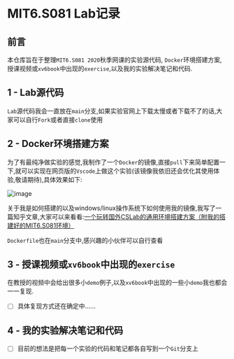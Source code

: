 # MIT6.S081 Lab记录

## 前言

本仓库旨在于整理`MIT6.S081 2020`秋季网课的实验源代码, `Docker`环境搭建方案, 授课视频或`xv6book`中出现的`exercise`,以及我的实验解决笔记和代码.

## 1 - Lab源代码

`Lab`源代码我会一直放在`main`分支,如果实验官网上下载太慢或者下载不了的话,大家可以自行`Fork`或者直接`clone`使用

## 2 - Docker环境搭建方案

为了有最纯净做实验的感觉,我制作了一个`Docker`的镜像,直接`pull`下来简单配置一下,就可以实现在网页版的`Vscode`上做这个实验(该镜像我依旧还会优化其使用体验,敬请期待),具体效果如下:

![image](https://cdn.jsdelivr.net/gh/CalvinHaynes/ImageHub@main/BlogImage/image.5l840ak5vw00.png)

关于我是如何搭建的以及windows/linux操作系统下如何使用我的镜像,我写了一篇知乎文章,大家可以来看看:[一个玩转国外CSLab的通用环境搭建方案（附我的搭建好的MIT6.S081环境）](https://zhuanlan.zhihu.com/p/417668697)

`Dockerfile`也在`main`分支中,感兴趣的小伙伴可以自行查看

## 3 - 授课视频或`xv6book`中出现的`exercise`

在教授的视频中会给出很多小`demo`例子,以及`xv6book`中出现的一些小`demo`我也都会一一复现.

- [ ] 具体复现方式还在确定中……

## 4 - 我的实验解决笔记和代码

- [ ] 目前的想法是把每一个实验的代码和笔记都各自写到一个`Git`分支上

